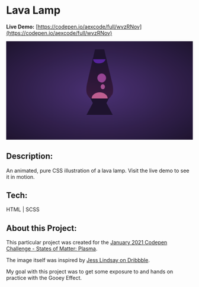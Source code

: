 # Lava Lamp

**Live Demo:** [https://codepen.io/aexcode/full/wvzRNov](https://codepen.io/aexcode/full/wvzRNov)

![](./assets/screenshot.png)

## Description:

An animated, pure CSS illustration of a lava lamp. Visit the live demo to see it in motion.

## Tech:

HTML | SCSS

## About this Project:

This particular project was created for the [January 2021 Codepen Challenge - States of Matter: Plasma](https://codepen.io/challenges/2021/January).

The image itself was inspired by [Jess Lindsay on Dribbble](https://dribbble.com/shots/6947163-Lava-Lamp).

My goal with this project was to get some exposure to and hands on practice with the Gooey Effect.
